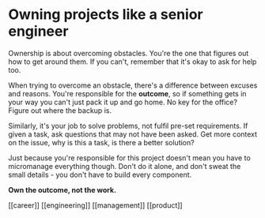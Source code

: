 
# Owning projects like a senior engineer

Ownership is about overcoming obstacles. You're the one that figures out how to get around them. If you can't, remember that it's okay to ask for help too.

When trying to overcome an obstacle, there's a difference between excuses and reasons. You're responsible for the **outcome**, so if something gets in your way you can't just pack it up and go home. No key for the office? Figure out where the backup is.

Similarly, it's your job to solve problems, not fulfil pre-set requirements. If given a task, ask questions that may not have been asked. Get more context on the issue, why is this a task, is there a better solution?

Just because you're responsible for this project doesn't mean you have to micromanage everything though. Don't do it alone, and don't sweat the small details - you don't have to build every component.

**Own the outcome, not the work.**

[[career]]
[[engineering]]
[[management]]
[[product]]